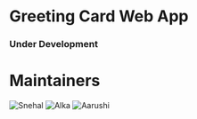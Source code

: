 <!-- <h1> Greeting Card Web App</h1> -->
# Greeting Card Web App

### Under Development

<!-- <h2>Maintainers</h2> -->
# Maintainers
<!-- <div class="tablecards">
    <div class="card" style="display: flex;">
    <img src="https://avatars0.githubusercontent.com/u/58397197?s=400&u=2235e19fae70bb10e7fff4dbbb7d2ee63f73cdd9&v=4">
    <div class="container">
      <h3>Snehal</h3>
    </div>
  </div>

  <div class="card" style="display: flex;">
    <img src="https://avatars0.githubusercontent.com/u/58396306?s=400&u=b7b05a39d70b99d96a6cf7e03edeb8f11aef112c&v=4">
    <div class="container">
      <h3>Alka</h3>
    </div>
  </div>


  <div class="card" style="display: flex;">
    <img src="https://avatars1.githubusercontent.com/u/58389098?s=400&u=f3f311649ce839abd0ea3fd57674a818030b5549&v=4">
    <div class="container">
      <h3>Aarushi</h3>
    </div>
  </div>
</div> -->
![Snehal](https://avatars0.githubusercontent.com/u/58397197?s=300&u=2235e19fae70bb10e7fff4dbbb7d2ee63f73cdd9&v=4)
![Alka](https://avatars0.githubusercontent.com/u/58396306?s=300&u=b7b05a39d70b99d96a6cf7e03edeb8f11aef112c&v=4)
![Aarushi](https://avatars1.githubusercontent.com/u/58389098?s=300&u=f3f311649ce839abd0ea3fd57674a818030b5549&v=4)